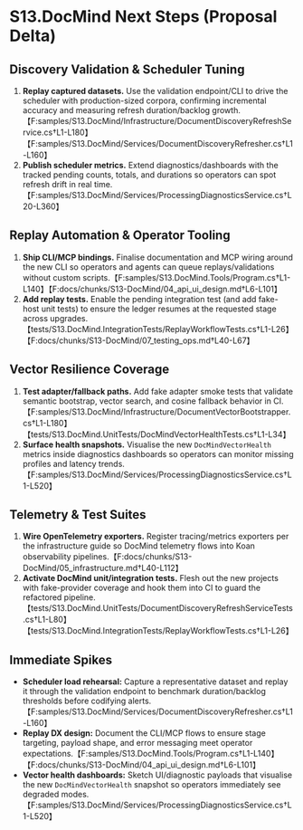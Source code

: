 # S13.DocMind Next Steps (Proposal Delta)

## Discovery Validation & Scheduler Tuning
1. **Replay captured datasets.** Use the validation endpoint/CLI to drive the scheduler with production-sized corpora, confirming incremental accuracy and measuring refresh duration/backlog growth.【F:samples/S13.DocMind/Infrastructure/DocumentDiscoveryRefreshService.cs†L1-L180】【F:samples/S13.DocMind/Services/DocumentDiscoveryRefresher.cs†L1-L160】
2. **Publish scheduler metrics.** Extend diagnostics/dashboards with the tracked pending counts, totals, and durations so operators can spot refresh drift in real time.【F:samples/S13.DocMind/Services/ProcessingDiagnosticsService.cs†L20-L360】

## Replay Automation & Operator Tooling
1. **Ship CLI/MCP bindings.** Finalise documentation and MCP wiring around the new CLI so operators and agents can queue replays/validations without custom scripts.【F:samples/S13.DocMind.Tools/Program.cs†L1-L140】【F:docs/chunks/S13-DocMind/04_api_ui_design.md†L6-L101】
2. **Add replay tests.** Enable the pending integration test (and add fake-host unit tests) to ensure the ledger resumes at the requested stage across upgrades.【tests/S13.DocMind.IntegrationTests/ReplayWorkflowTests.cs†L1-L26】【F:docs/chunks/S13-DocMind/07_testing_ops.md†L40-L67】

## Vector Resilience Coverage
1. **Test adapter/fallback paths.** Add fake adapter smoke tests that validate semantic bootstrap, vector search, and cosine fallback behavior in CI.【F:samples/S13.DocMind/Infrastructure/DocumentVectorBootstrapper.cs†L1-L180】【tests/S13.DocMind.UnitTests/DocMindVectorHealthTests.cs†L1-L34】
2. **Surface health snapshots.** Visualise the new `DocMindVectorHealth` metrics inside diagnostics dashboards so operators can monitor missing profiles and latency trends.【F:samples/S13.DocMind/Services/ProcessingDiagnosticsService.cs†L1-L520】

## Telemetry & Test Suites
1. **Wire OpenTelemetry exporters.** Register tracing/metrics exporters per the infrastructure guide so DocMind telemetry flows into Koan observability pipelines.【F:docs/chunks/S13-DocMind/05_infrastructure.md†L40-L112】
2. **Activate DocMind unit/integration tests.** Flesh out the new projects with fake-provider coverage and hook them into CI to guard the refactored pipeline.【tests/S13.DocMind.UnitTests/DocumentDiscoveryRefreshServiceTests.cs†L1-L80】【tests/S13.DocMind.IntegrationTests/ReplayWorkflowTests.cs†L1-L26】

## Immediate Spikes
- **Scheduler load rehearsal:** Capture a representative dataset and replay it through the validation endpoint to benchmark duration/backlog thresholds before codifying alerts.【F:samples/S13.DocMind/Services/DocumentDiscoveryRefresher.cs†L1-L160】
- **Replay DX design:** Document the CLI/MCP flows to ensure stage targeting, payload shape, and error messaging meet operator expectations.【F:samples/S13.DocMind.Tools/Program.cs†L1-L140】【F:docs/chunks/S13-DocMind/04_api_ui_design.md†L6-L101】
- **Vector health dashboards:** Sketch UI/diagnostic payloads that visualise the new `DocMindVectorHealth` snapshot so operators immediately see degraded modes.【F:samples/S13.DocMind/Services/ProcessingDiagnosticsService.cs†L1-L520】
